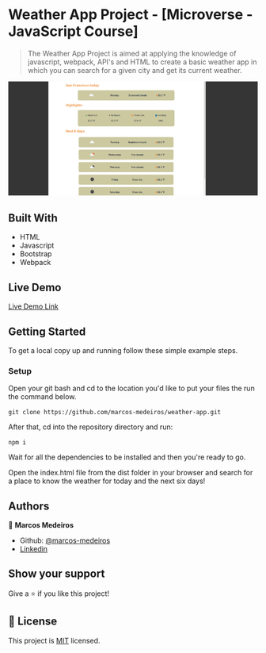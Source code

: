 # Weather App Project - [Microverse - JavaScript Course]

> The Weather App Project is aimed at applying the knowledge of javascript, webpack, API's and HTML to create a basic weather app in which you can search for a given city and get its current weather. ​


![Screenshot](src/screenshot.png?raw=true "AeroTest App")


## Built With

- HTML
- Javascript
- Bootstrap
- Webpack

## Live Demo

[Live Demo Link](https://marcos-medeiros.github.io/weather-app/ )


## Getting Started

To get a local copy up and running follow these simple example steps.

### Setup

Open your git bash and cd to the location you'd like to put your files the run the command below.

```console
git clone https://github.com/marcos-medeiros/weather-app.git
```
After that, cd into the repository directory and run:

```console
npm i
```
Wait for all the dependencies to be installed and then you're ready to go.

Open the index.html file from the dist folder in your browser and search for a place to know the weather for today and the next six days!

## Authors

👤 **Marcos Medeiros**

- Github: [@marcos-medeiros](https://github.com/marcos-medeiros)
- [Linkedin](https://www.linkedin.com/in/marcosmedeiros-dev/)


## Show your support

Give a ⭐️ if you like this project!


## 📝 License

This project is [MIT](lic.url) licensed.
​
